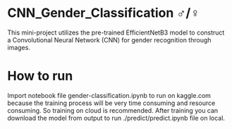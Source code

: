 # CNN_Gender_Classification ♂️/♀️
This mini-project utilizes the pre-trained EfficientNetB3 model to construct a Convolutional Neural Network (CNN) for gender recognition through images.

# How to run 
Import notebook file gender-classification.ipynb to run on kaggle.com because the training process will be very time consuming and resource consuming. So training on cloud is recommended. After training you can download the model from output to run ./predict/predict.ipynb file on local.
